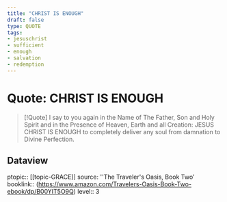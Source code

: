 ```yaml
---
title: "CHRIST IS ENOUGH"
draft: false
type: QUOTE
tags:
- jesuschrist
- sufficient
- enough
- salvation
- redemption
---
```


# Quote: CHRIST IS ENOUGH
> [!Quote]
> I say to you again in the Name of The Father, Son and Holy Spirit and in the Presence of Heaven, Earth and all Creation: JESUS CHRIST IS ENOUGH to completely deliver any soul from damnation to Divine Perfection.

## Dataview
ptopic:: [[topic-GRACE]]
source: ''The Traveler's Oasis, Book Two'
booklink:: (https://www.amazon.com/Travelers-Oasis-Book-Two-ebook/dp/B00YIT5O9Q)
level:: 3